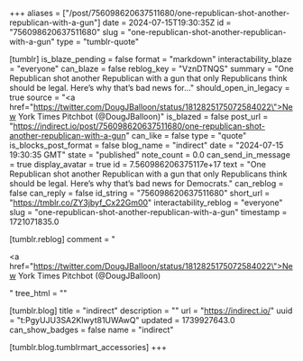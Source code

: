 +++
aliases = ["/post/756098620637511680/one-republican-shot-another-republican-with-a-gun"]
date = 2024-07-15T19:30:35Z
id = "756098620637511680"
slug = "one-republican-shot-another-republican-with-a-gun"
type = "tumblr-quote"

[tumblr]
is_blaze_pending = false
format = "markdown"
interactability_blaze = "everyone"
can_blaze = false
reblog_key = "VznDTNQS"
summary = "One Republican shot another Republican with a gun that only Republicans think should be legal. Here’s why that’s bad news for..."
should_open_in_legacy = true
source = "<a href=\"https://twitter.com/DougJBalloon/status/1812825175072584022\">New York Times Pitchbot (@DougJBalloon)</a>"
is_blazed = false
post_url = "https://indirect.io/post/756098620637511680/one-republican-shot-another-republican-with-a-gun"
can_like = false
type = "quote"
is_blocks_post_format = false
blog_name = "indirect"
date = "2024-07-15 19:30:35 GMT"
state = "published"
note_count = 0.0
can_send_in_message = true
display_avatar = true
id = 7.560986206375117e+17
text = "One Republican shot another Republican with a gun that only Republicans think should be legal. Here’s why that’s bad news for Democrats."
can_reblog = false
can_reply = false
id_string = "756098620637511680"
short_url = "https://tmblr.co/ZY3jbyf_Cx22Gm00"
interactability_reblog = "everyone"
slug = "one-republican-shot-another-republican-with-a-gun"
timestamp = 1721071835.0

[tumblr.reblog]
comment = "<p><a href=\"https://twitter.com/DougJBalloon/status/1812825175072584022\">New York Times Pitchbot (@DougJBalloon)</a></p>"
tree_html = ""

[tumblr.blog]
title = "indirect"
description = ""
url = "https://indirect.io/"
uuid = "t:PgyUJU3SA2Klwyt81UWAwQ"
updated = 1739927643.0
can_show_badges = false
name = "indirect"

[tumblr.blog.tumblrmart_accessories]
+++
